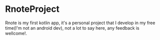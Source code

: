 # RnoteProject

Rnote is my first kotlin app, it's a personal project that I develop in my free time(I'm not an android dev), not a lot to say here, any feedback is wellcome!.
